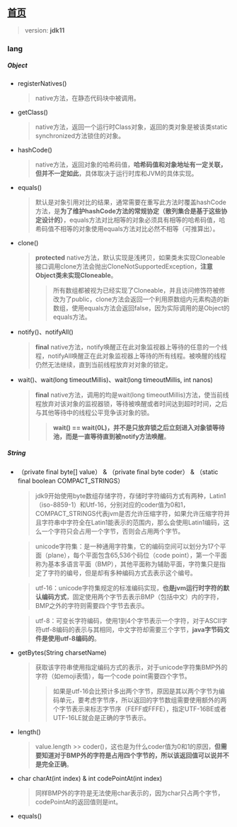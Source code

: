 ## [首页](https://kingkh1995.github.io/blog/)
> version: **jdk11**

### lang

##### Object
  - registerNatives()
    > native方法，在静态代码块中被调用。
  - getClass()
    > native方法，返回一个运行时Class对象，返回的类对象是被该类static synchronized方法锁住的对象。
  - hashCode()
    > native方法，返回对象的哈希码值，**哈希码值和对象地址有一定关联，但并不一定如此**，具体取决于运行时库和JVM的具体实现。
  - equals()
    > 默认是对象引用对比的结果，通常需要在重写此方法时覆盖hashCode方法，是**为了维护hashCode方法的常规协定（散列集合是基于这些协定设计的）**，equals方法对比相等的对象必须具有相等的哈希码值，哈希码值不相等的对象使用equals方法对比必然不相等（可推算出）。
  - clone()
    > **protected** native方法，默认实现是浅拷贝，如果类未实现Cloneable接口调用clone方法会抛出CloneNotSupportedException，**注意Object类未实现Cloneable**。
    >> 所有数组都被视为已经实现了Cloneable，并且访问修饰符被修改为了public，clone方法会返回一个利用原数组内元素构造的新数组，使用equals方法会返回false，因为实际调用的是Object的equals方法。
  - notify()、notifyAll()
    > **final** native方法，notify唤醒正在此对象监视器上等待的任意的一个线程，notifyAll唤醒正在此对象监视器上等待的所有线程。被唤醒的线程仍然无法继续，直到当前线程放弃对对象的锁定。
  - wait()、wait(long timeoutMillis)、wait(long timeoutMillis, int nanos)
    > **final** native方法，调用的均是wait(long timeoutMillis)方法，使当前线程放弃对该对象的监视器锁，等待被唤醒或者时间达到超时时间，之后与其他等待中的线程公平竞争该对象的锁。
    >> **wait() == wait(0L)，并不是只放弃锁之后立刻进入对象锁等待池，而是一直等待直到被notify方法唤醒**。
    
##### String
 - （private final byte[] value） & （private final byte coder） & （static final boolean COMPACT_STRINGS）
    > jdk9开始使用byte数组存储字符，存储时字符编码方式有两种，Latin1（iso-8859-1）和Utf-16，分别对应的coder值为0和1，COMPACT_STRINGS代表jvm是否允许压缩字符，如果允许压缩字符并且字符串中字符全在Latin1能表示的范围内，那么会使用Latin1编码，这么一个字符只会占用一个字节，否则会占用两个字节。
    
    > unicode字符集：是一种通用字符集，它的编码空间可以划分为17个平面（plane），每个平面包含65,536个码位（code point），第一个平面称为基本多语言平面（BMP），其他平面称为辅助平面，字符集只是指定了字符的编号，但是却有多种编码方式去表示这个编号。
    
    > utf-16：unicode字符集规定的标准编码实现，**也是jvm运行时字符的默认编码方式**，固定使用两个字节去表示BMP（包括中文）内的字符，BMP之外的字符则需要四个字节去表示。
    
    > utf-8：可变长字符编码，使用1到4个字节表示一个字符，对于ASCII字符utf-8编码的表示与其相同，中文字符却需要三个字节，**java字节码文件是使用utf-8编码的**。
    
  - getBytes(String charsetName)
    > 获取该字符串使用指定编码方式的表示，对于unicode字符集BMP外的字符（如emoji表情），每一个code point需要四个字节。
    >> 如果是utf-16会比预计多出两个字节，原因是其以两个字节为编码单元，要考虑字节序，所以返回的字节数组需要使用额外的两个字节表示来标志字节序（FEFF或FFFE），指定UTF-16BE或者UTF-16LE就会是正确的字节表示。
    
  - length()
    > value.length >> coder()，这也是为什么coder值为0和1的原因，**但需要知道对于BMP外的字符是占用四个字节的，所以该返回值可以说并不是完全正确**。
  - char charAt(int index) & int codePointAt(int index)
    > 同样BMP外的字符是无法使用char表示的，因为char只占两个字节，codePointAt的返回值则是int。
  - equals()
    > 
